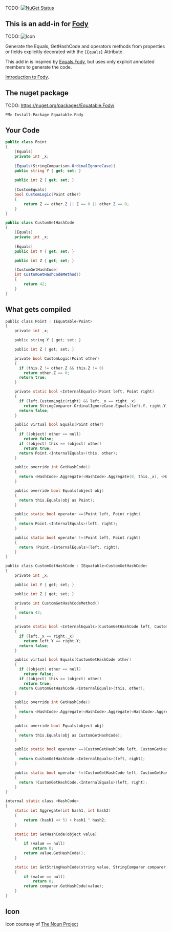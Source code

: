 TODO: [![NuGet Status](http://img.shields.io/nuget/v/Equatable.Fody.svg?style=flat)](https://www.nuget.org/packages/Equatable.Fody/)


## This is an add-in for [Fody](https://github.com/Fody/Fody/) 

TODO: ![Icon](https://raw.github.com/Equatable.Fody/master/Icons/package_icon.png)

Generate the Equals, GetHashCode and operators methods from properties or fields explicitly decorated with the `[Equals]` Attribute.

This add in is inspired by [Equals.Fody](https://github.com/Fody/Equals/), but uses only explicit annotated members to generate the code.

[Introduction to Fody](http://github.com/Fody/Fody/wiki/SampleUsage).


## The nuget package

TODO: https://nuget.org/packages/Equatable.Fody/

    PM> Install-Package Equatable.Fody


## Your Code

```C#
public class Point
{
    [Equals]
    private int _x;
        
    [Equals(StringComparison.OrdinalIgnoreCase)]
    public string Y { get; set; }
        
    public int Z { get; set; }
        
    [CustomEquals]
    bool CustomLogic(Point other)
    {
        return Z == other.Z || Z == 0 || other.Z == 0;
    }
}

public class CustomGetHashCode
{
    [Equals]
    private int _x;
        
    [Equals]
    public int Y { get; set; }

    public int Z { get; set; }

    [CustomGetHashCode]
    int CustomGetHashCodeMethod()
    {
        return 42;
    }
}
```

## What gets compiled

```C
public class Point : IEquatable<Point>
{
    private int _x;

    public string Y { get; set; }

    public int Z { get; set; }

    private bool CustomLogic(Point other)
    {
      if (this.Z != other.Z && this.Z != 0)
        return other.Z == 0;
      return true;
    }

    private static bool <InternalEquals>(Point left, Point right)
    {
      if (left.CustomLogic(right) && left._x == right._x)
        return StringComparer.OrdinalIgnoreCase.Equals(left.Y, right.Y);
      return false;
    }

    public virtual bool Equals(Point other)
    {
      if ((object) other == null)
        return false;
      if ((object) this == (object) other)
        return true;
      return Point.<InternalEquals>(this, other);
    }

    public override int GetHashCode()
    {
      return <HashCode>.Aggregate(<HashCode>.Aggregate(0, this._x), <HashCode>.GetStringHashCode(this.Y, StringComparer.OrdinalIgnoreCase));
    }

    public override bool Equals(object obj)
    {
      return this.Equals(obj as Point);
    }

    public static bool operator ==(Point left, Point right)
    {
      return Point.<InternalEquals>(left, right);
    }

    public static bool operator !=(Point left, Point right)
    {
      return !Point.<InternalEquals>(left, right);
    }
}

public class CustomGetHashCode : IEquatable<CustomGetHashCode>
{
    private int _x;

    public int Y { get; set; }

    public int Z { get; set; }

    private int CustomGetHashCodeMethod()
    {
      return 42;
    }

    private static bool <InternalEquals>(CustomGetHashCode left, CustomGetHashCode right)
    {
      if (left._x == right._x)
        return left.Y == right.Y;
      return false;
    }

    public virtual bool Equals(CustomGetHashCode other)
    {
      if ((object) other == null)
        return false;
      if ((object) this == (object) other)
        return true;
      return CustomGetHashCode.<InternalEquals>(this, other);
    }

    public override int GetHashCode()
    {
      return <HashCode>.Aggregate(<HashCode>.Aggregate(<HashCode>.Aggregate(0, this.CustomGetHashCodeMethod()), this._x), this.Y);
    }

    public override bool Equals(object obj)
    {
      return this.Equals(obj as CustomGetHashCode);
    }

    public static bool operator ==(CustomGetHashCode left, CustomGetHashCode right)
    {
      return CustomGetHashCode.<InternalEquals>(left, right);
    }

    public static bool operator !=(CustomGetHashCode left, CustomGetHashCode right)
    {
      return !CustomGetHashCode.<InternalEquals>(left, right);
    }
}

internal static class <HashCode>
{
    static int Aggregate(int hash1, int hash2)
    {
        return (hash1 << 5) + hash1 ^ hash2;
    }

    static int GetHashCode(object value)
    {
        if (value == null)
            return 0;
        return value.GetHashCode();
    }

    static int GetStringHashCode(string value, StringComparer comparer)
    {
        if (value == null)
            return 0;
        return comparer.GetHashCode(value);
    }
}
```


## Icon

Icon courtesy of [The Noun Project](http://thenounproject.com)
